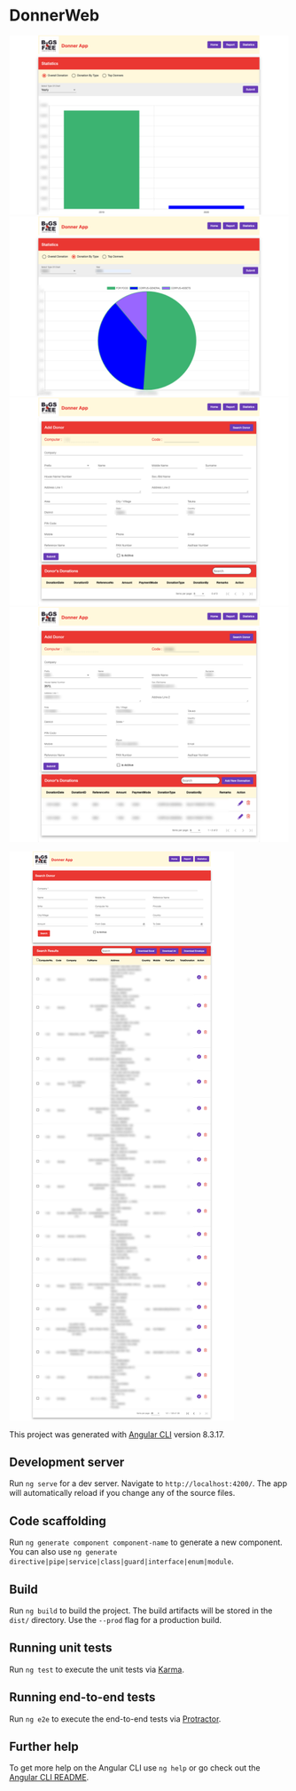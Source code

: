# DonnerWeb
![alt Chart1](https://github.com/mehul7074panchal/DoonerAppDemo/blob/master/screenshots/Chart1.png)
![alt Chart2](https://github.com/mehul7074panchal/DoonerAppDemo/blob/master/screenshots/Chart2.png)
![alt donorForm](https://github.com/mehul7074panchal/DoonerAppDemo/blob/master/screenshots/donorForm.png)
![alt donorInfoWithDonation](https://github.com/mehul7074panchal/DoonerAppDemo/blob/master/screenshots/donorInfoWithDonation.png)

![alt donorList](https://github.com/mehul7074panchal/DoonerAppDemo/blob/master/screenshots/donorList.png)


This project was generated with [Angular CLI](https://github.com/angular/angular-cli) version 8.3.17.

## Development server

Run `ng serve` for a dev server. Navigate to `http://localhost:4200/`. The app will automatically reload if you change any of the source files.

## Code scaffolding

Run `ng generate component component-name` to generate a new component. You can also use `ng generate directive|pipe|service|class|guard|interface|enum|module`.

## Build

Run `ng build` to build the project. The build artifacts will be stored in the `dist/` directory. Use the `--prod` flag for a production build.

## Running unit tests

Run `ng test` to execute the unit tests via [Karma](https://karma-runner.github.io).

## Running end-to-end tests

Run `ng e2e` to execute the end-to-end tests via [Protractor](http://www.protractortest.org/).

## Further help

To get more help on the Angular CLI use `ng help` or go check out the [Angular CLI README](https://github.com/angular/angular-cli/blob/master/README.md).










